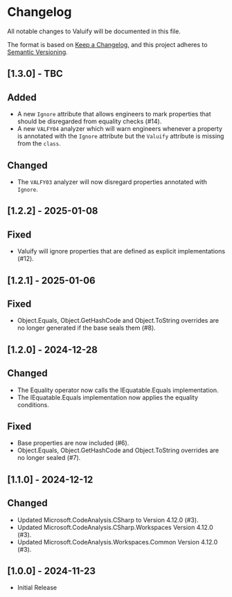 # Changelog
All notable changes to Valuify will be documented in this file.

The format is based on [Keep a Changelog](https://keepachangelog.com/en/1.0.0/),
and this project adheres to [Semantic Versioning](https://semver.org/spec/v2.0.0.html).

## [1.3.0] - TBC

## Added

- A new `Ignore` attribute that allows engineers to mark properties that should be disregarded from equality checks (#14).
- A new `VALFY04` analyzer which will warn engineers whenever a property is annotated with the `Ignore` attribute but the `Valuify` attribute is missing from the `class`.

## Changed

- The `VALFY03` analyzer will now disregard properties annotated with `Ignore`.

## [1.2.2] - 2025-01-08

## Fixed

- Valuify will ignore properties that are defined as explicit implementations (#12).

## [1.2.1] - 2025-01-06

## Fixed

- Object.Equals, Object.GetHashCode and Object.ToString overrides are no longer generated if the base seals them (#8).

## [1.2.0] - 2024-12-28

## Changed

- The Equality operator now calls the IEquatable.Equals implementation.
- The IEquatable.Equals implementation now applies the equality conditions.

## Fixed

- Base properties are now included (#6).
- Object.Equals, Object.GetHashCode and Object.ToString overrides are no longer sealed (#7).

## [1.1.0] - 2024-12-12

## Changed

- Updated Microsoft.CodeAnalysis.CSharp to Version 4.12.0 (#3).
- Updated Microsoft.CodeAnalysis.CSharp.Workspaces Version 4.12.0 (#3).
- Updated Microsoft.CodeAnalysis.Workspaces.Common Version 4.12.0 (#3).

## [1.0.0] - 2024-11-23

- Initial Release
